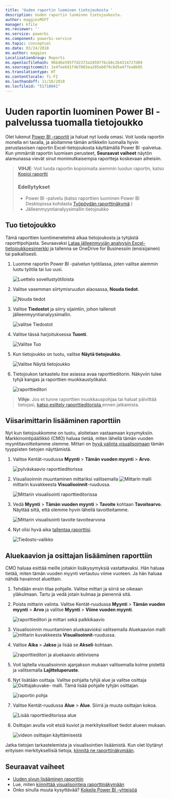 ```yaml
---
title: 'Uuden raportin luominen tietojoukosta '
description: Uuden raportin luominen tietojoukosta.
author: maggiesMSFT
manager: kfile
ms.reviewer: ''
ms.service: powerbi
ms.component: powerbi-service
ms.topic: conceptual
ms.date: 03/24/2018
ms.author: maggies
LocalizationGroup: Reports
ms.openlocfilehash: 96b46e595ffd2373a2d59776cb8c2b4314727d89
ms.sourcegitcommit: 1e4fee6d1f4b7803ea285eb879c8d5a4f7ea8b85
ms.translationtype: HT
ms.contentlocale: fi-FI
ms.lasthandoff: 11/16/2018
ms.locfileid: "51718041"
---
```

# <a name="create-a-new-report-in-power-bi-service-by-importing-a-dataset"></a>Uuden raportin luominen Power BI -palvelussa tuomalla tietojoukko
Olet lukenut [Power BI -raportit](consumer/end-user-reports.md) ja haluat nyt luoda omasi. Voit luoda raportin monella eri tavalla, ja aloitamme tämän artikkelin luomalla hyvin perustasoisen raportin Excel-tietojoukosta käyttämällä Power BI -palvelua. Kun ymmärrät raportin luomisen perusteet, **Seuraavat vaiheet** näytön alareunassa vievät sinut monimutkaisempia raportteja koskevaan aiheisiin.  

> **VIHJE**: Voit luoda raportin kopioimalla aiemmin luodun raportin, katso [Kopioi raportti](power-bi-report-copy.md)
> 
> ### <a name="prerequisites"></a>Edellytykset
> - Power BI -palvelu (katso raporttien luominen Power BI Desktopissa kohdasta [Työpöydän raporttinäkymä](desktop-report-view.md) )  
> - Jälleenmyyntianalyysimallin tietojoukko

## <a name="import-the-dataset"></a>Tuo tietojoukko
Tämä raporttien luontimenetelmä alkaa tietojoukosta ja tyhjästä raporttipohjasta. Seuraavaksi [Lataa jälleenmyyjän analyysin Excel-tietojoukkoesimerkki](http://go.microsoft.com/fwlink/?LinkId=529778) ja tallenna se OneDrive for Businessiin (ensisijainen) tai paikallisesti.

1. Luomme raportin Power BI -palvelun työtilassa, joten valitse aiemmin luotu työtila tai luo uusi.
   
   ![Luettelo sovellustyötiloista](media/service-report-create-new/power-bi-workspaces2.png)
2. Valitse vasemman siirtymisruudun alaosassa, **Nouda tiedot**.
   
   ![Nouda tiedot](media/service-report-create-new/power-bi-get-data3.png)
3. Valitse **Tiedostot** ja siirry sijaintiin, johon tallensit jälleenmyyntianalyysimallin.
   
    ![valitse Tiedostot](media/service-report-create-new/power-bi-select-files.png)
4. Valitse tässä harjoituksessa **Tuonti**.
   
   ![Valitse Tuo](media/service-report-create-new/power-bi-import.png)
5. Kun tietojoukko on tuotu, valitse **Näytä tietojoukko**.
   
   ![Valitse Näytä tietojoukko](media/service-report-create-new/power-bi-view-dataset.png)
6. Tietojoukon tarkastelu itse asiassa avaa raporttieditorin.  Näkyviin tulee tyhjä kangas ja raporttien muokkaustyökalut.
   
   ![raporttieditori](media/service-report-create-new/power-bi-blank-report.png)

> **Vihje**: Jos et tunne raporttien muokkauspohjaa tai haluat päivittää tietojasi, [katso esittely raporttieditorista ](service-the-report-editor-take-a-tour.md) ennen jatkamista.
> 
> 

## <a name="add-a-radial-gauge-to-the-report"></a>Viisarimittarin lisääminen raporttiin
Nyt kun tietojoukkomme on tuotu, aloitetaan vastaamaan kysymyksiin.  Markkinointipäällikkö (CMO) haluaa tietää, miten lähellä tämän vuoden myyntitavoitteitamme olemme. Mittari on [hyvä valinta visualisoimaan](visuals/power-bi-report-visualizations.md) tämän tyyppisten tietojen näyttämistä.

1. Valitse Kentät-ruudussa **Myynti**  >  **Tämän vuoden myynti** > **Arvo**.
   
    ![pylväskaavio raporttieditorissa](media/service-report-create-new/power-bi-report-step1.png)
2. Visualisoinnin muuntaminen mittariksi valitsemalla ![Mittarin malli](media/service-report-create-new/powerbi-gauge-icon.png) mittarin kuvakkeesta **Visualisoinnit**-ruudussa.
   
    ![Mittarin visualisointi raporttieditorissa](media/service-report-create-new/power-bi-report-step2.png)
3. Vedä **Myynti** > **Tämän vuoden myynti** > **Tavoite** kohtaan **Tavoitearvo**. Näyttää siltä, että olemme hyvin lähellä tavoitteitamme.
   
    ![Mittarin visualisointi tavoite tavoitearvona](media/service-report-create-new/power-bi-report-step3.png)
4. Nyt olisi hyvä aika [tallentaa raporttisi](service-report-save.md).
   
   ![Tiedosto-valikko](media/service-report-create-new/powerbi-save.png)

## <a name="add-an-area-chart-and-slicer-to-the-report"></a>Aluekaavion ja osittajan lisääminen raporttiin
CMO haluaa esittää meille joitakin lisäkysymyksiä vastattavaksi. Hän haluaa tietää, miten tämän vuoden myynti vertautuu viime vuoteen. Ja hän haluaa nähdä havainnot alueittain.

1. Tehdään ensin tilaa pohjalle. Valitse mittari ja siirrä se oikeaan yläkulmaan. Tartu ja vedä jotain kulmaa ja pienennä sitä.
2. Poista mittarin valinta. Valitse Kentät-ruudussa **Myynti** > **Tämän vuoden myynti** > **Arvo** ja valitse **Myynti**  >  **Viime vuoden myynti**.
   
    ![raporttieditori ja mittari sekä palkkikaavio](media/service-report-create-new/power-bi-report-step4.png)
3. Visualisoinnin muuntaminen aluekaavioksi valitsemalla Aluekaavion malli ![mittarin kuvakkeesta](media/service-report-create-new/power-bi-areachart-icon.png) **Visualisoinnit**-ruudussa.
4. Valitse **Aika**  >  **Jakso** ja lisää se **Akseli**-kohtaan.
   
    ![raporttieditori ja aluekaavio aktiivisena](media/service-report-create-new/power-bi-report-step5.png)
5. Voit lajitella visualisoinnin ajanjakson mukaan valitsemalla kolme pistettä ja valitsemalla **Lajitteluperuste**.
6. Nyt lisätään osittaja. Valitse pohjalta tyhjä alue ja valitse osittaja ![Osittajakuvake-](media/service-report-create-new/power-bi-slicer-icon.png)    malli. Tämä lisää pohjalle tyhjän osittajan.
   
    ![raportin pohja](media/service-report-create-new/power-bi-report-step6.png)    
7. Valitse Kentät-ruudussa **Alue** > **Alue**. Siirrä ja muuta osittajan kokoa.
   
    ![Lisää raporttieditorissa alue](media/service-report-create-new/power-bi-report-step7.png)  
8. Osittajan avulla voit etsiä kuviot ja merkitykselliset tiedot alueen mukaan.
   
   ![videon osittajan käyttämisestä](media/service-report-create-new/power-bi-slicer-video2.gif)  

Jatka tietojen tarkastelemista ja visualisointien lisäämistä. Kun olet löytänyt erityisen merkityksellisiä tietoja, [kiinnitä ne raporttinäkymään](service-dashboard-pin-tile-from-report.md).

## <a name="next-steps"></a>Seuraavat vaiheet
* [Uuden sivun lisääminen raporttiin](power-bi-report-add-page.md)  
* Lue, miten [kiinnittää visualisointeja raporttinäkymään](service-dashboard-pin-tile-from-report.md)   
* Onko sinulla muuta kysyttävää? [Kokeile Power BI -yhteisöä](http://community.powerbi.com/)

